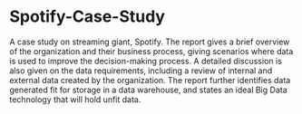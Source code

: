 # Spotify-Case-Study
A case study on streaming giant, Spotify. The report gives a brief overview of the organization and their business process, giving scenarios where data is used to improve the decision-making process. A detailed discussion is also given on the data requirements, including a review of internal and external data created by the organization. The report further identifies data generated fit for storage in a data warehouse, and states an ideal Big Data technology that will hold unfit data. 
